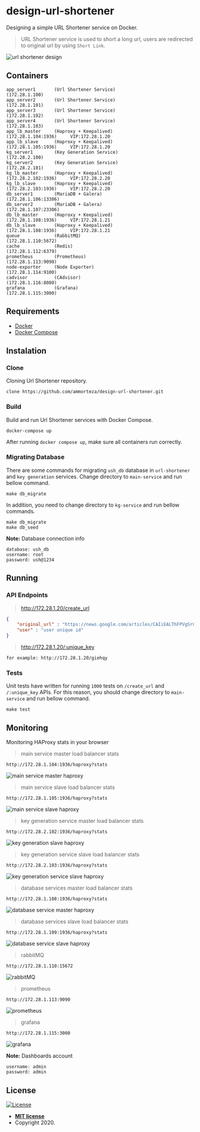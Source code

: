 # design-url-shortener

Designing a simple URL Shortener service on Docker.

> URL Shortener service is used to short a long url, users are redirected to original url by using `Short Link`.

![url shortener design](design_scheme.png)

## Containers
```
app_server1       (Url Shortener Service)                   (172.28.1.100)
app_server2       (Url Shortener Service)                   (172.28.1.101)
app_server3       (Url Shortener Service)                   (172.28.1.102)
app_server4       (Url Shortener Service)                   (172.28.1.103)
app_lb_master     (Haproxy + Keepalived)                    (172.28.1.104:1936)     VIP:172.28.1.20
app_lb_slave      (Haproxy + Keepalived)                    (172.28.1.105:1936)     VIP:172.28.1.20
kg_server1        (Key Generation Service)                  (172.28.2.100)
kg_server2        (Key Generation Service)                  (172.28.2.101)
kg_lb_master      (Haproxy + Keepalived)                    (172.28.2.102:1936)     VIP:172.28.2.20
kg_lb_slave       (Haproxy + Keepalived)                    (172.28.2.103:1936)     VIP:172.28.2.20
db_server1        (MariaDB + Galera)                        (172.28.1.106:13306)
db_server2        (MariaDB + Galera)                        (172.28.1.107:23306)
db_lb_master      (Haproxy + Keepalived)                    (172.28.1.108:1936)     VIP:172.28.1.21
db_lb_slave       (Haproxy + Keepalived)                    (172.28.1.108:1936)     VIP:172.28.1.21
queue             (RabbitMQ)                                (172.28.1.110:5672)
cache             (Redis)                                   (172.28.1.112:6379)
prometheus        (Prometheus)                              (172.28.1.113:9090)
node-exporter     (Node Exporter)                           (172.28.1.114:9100)
cadvisor          (CAdvisor)                                (172.28.1.116:8080)
grafana           (Grafana)                                 (172.28.1.115:3000)
```
## Requirements
- [Docker](https://docs.docker.com/get-docker/)
- [Docker Compose](https://docs.docker.com/compose/install/)

## Instalation
### Clone
Cloning Url Shortener repository.
```shell
clone https://github.com/ammorteza/design-url-shortener.git
```

### Build
Build and run Url Shortener services with Docker Compose.
```shell 
docker-compose up
```
After running `docker compose up`, make sure all containers run correctly.

### Migrating Database
There are some commands for migrating `ush_db` database in `url-shortener` and `key generation` services.
Change directory to `main-service` and run bellow command. 
```
make db_migrate
```
In addition, you need to change directory to `kg-service` and run bellow commands.
```
make db_migrate
make db_seed
``` 
**Note:** Database connection info
```
database: ush_db
username: root
password: ush@1234
```
## Running
### API Endpoints
> http://172.28.1.20/create_url
```json
{
	"original_url" : "https://news.google.com/articles/CAIiEALThFPVgSrG65pjURxMo4UqGQgEKhAIACoHCAowocv1CjCSptoCMPrTpgU?hl=en-US&gl=US&ceid=US%3Aen",
	"user" : "user unique id"
}
```

> http://172.28.1.20/:unique_key
```
for example: http://172.28.1.20/giehqy 
```

### Tests
Unit tests have written for running `1000` tests on `/create_url` and `/:unique_key` APIs. For this reason, you should change directory to `main-service` and run bellow command.
```
make test
```
## Monitoring
Monitoring HAProxy stats in your browser

> main service master load balancer stats
```
http://172.28.1.104:1936/haproxy?stats
```
![main service master haproxy](main-service/config/haproxy/master/haproxy.png)

> main service slave load balancer stats
```
http://172.28.1.105:1936/haproxy?stats
```
![main service slave haproxy](main-service/config/haproxy/slave/haproxy.png)

> key generation service master load balancer stats
```
http://172.28.2.102:1936/haproxy?stats
```
![key generation slave haproxy](kg-service/config/haproxy/master/haproxy.png)

> key generation service slave load balancer stats
```
http://172.28.2.103:1936/haproxy?stats
```
![key generation service slave haproxy](kg-service/config/haproxy/slave/haproxy.png)

> database services master load balancer stats
```
http://172.28.1.108:1936/haproxy?stats
```
![database service master haproxy](db-service/config/haproxy/master_haproxy.png)

> database services slave load balancer stats
```
http://172.28.1.109:1936/haproxy?stats
```
![database service slave haproxy](db-service/config/haproxy/slave_haproxy.png)

> rabbitMQ 
```
http://172.28.1.110:15672
```
![rabbitMQ](main-service/rabbitmq.png)

> prometheus 
```
http://172.28.1.113:9090
```
![prometheus](prometheus-service/prometheus.png)

> grafana 
```
http://172.28.1.115:3000
```
![grafana](grafana-service/grafana.png)

**Note:** Dashboards account
```
username: admin
password: admin
```


## License

[![License](http://img.shields.io/:license-mit-blue.svg?style=flat-square)](http://badges.mit-license.org)

- **[MIT license](https://github.com/ammorteza/design-url-shortener/blob/master/LICENSE)**
- Copyright 2020.
